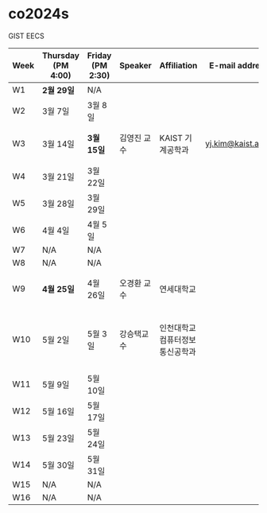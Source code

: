 # co2024s

GIST EECS

|Week|Thursday (PM 4:00)|Friday (PM 2:30)|Speaker|Affiliation|E-mail address|Title|Host|Language|Remark|
|---|---|---|---|---|---|---|---|---|---|
|W1|**2월 29일**|N/A|
|W2|3월 7일|3월 8일|
|W3|3월 14일|**3월 15일**|김영진 교수|KAIST 기계공학과|yj.kim@kaist.ac.kr|Ultrafast Photonics for Ultra-Precision|정현호 교수|영어
|W4|3월 21일|3월 22일|
|W5|3월 28일|3월 29일|
|W6|4월 4일|4월 5일|
|W7|N/A|N/A|
|W8|N/A|N/A|
|W9|**4월 25일**|4월 26일|오경환 교수|연세대학교| |TBD|이병하 교수|영어|
|W10|5월 2일|5월 3일|강승택교수|인천대학교 컴퓨터정보통신공학과| |Wireless Power for 1G~B5G Wireless Communication: Sound in Silence|함병승 교수|
|W11|5월 9일|5월 10일|
|W12|5월 16일|5월 17일|
|W13|5월 23일|5월 24일|
|W14|5월 30일|5월 31일|
|W15|N/A|N/A|
|W16|N/A|N/A|
